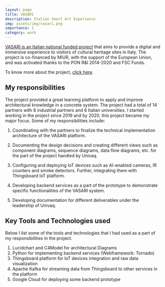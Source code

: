 ```yaml
---
layout: page
title: VASARI
description: Italian Smart Art Experience
img: assets/img/vasari.png
importance: 1
category: work
---
```


[VASARI is an Italian national funded project](https://www.vasariartexperience.it/) that aims to provide a digital and immersive experience to visitors of cultural heritage sites in Italy. The project is co-financed by MIUR, with the support of the European Union, and was activated thanks to the PON R&I 2014-2020 and FSC Funds.

To know more about the project, [click here](https://www.vasariartexperience.it/progetto/).

## My responsibilities

The project provided a great learning platform to apply and improve architectural knowledge in a concrete system. The project had a total of 14 partners with 8 industrial partners and 6 Italian universities. I started working in the project since 2019 and by 2020, this project became my major focus. Some of my responsibilities include:

  1. Coordinating with the partners to finalize the technical implementation architecture of the VASARI platform.

  2. Documenting the design decisions and creating different views such as component diagrams, sequence diagrams, data flow diagrams, etc. for the part of the project handled by Univaq.

  3. Configuring and deploying IoT devices such as AI-enabled cameras, IR counters and smoke detectors. Further, integrating them with Thingsboard IoT platform.

  4. Developing backend services as a part of the prototype to demonstrate specific functionalities of the VASARI system.

  5. Developing documentation for different deliverables under the leadership of Univaq.

## Key Tools and Technologies used

Below I list some of the tools and technologies that I had used as a part of my responsibilities in the project.

1. Lucidchart and C4Model for architectural Diagrams
2. Python for implementing backend services (Webframework: Tornado)
3. Thingsboard platform for IoT devices integration and raw data visualization
4. Apache Kafka for streaming data from Thingsboard to other services in the platform
5. Google Cloud for deploying some backend prototype

